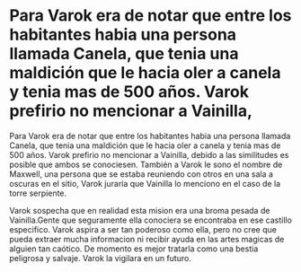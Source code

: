 # Para Varok era de notar que  entre los habitantes habia una persona llamada Canela, que tenia una maldición que le hacia oler a canela y tenia mas de 500 años. Varok prefirio no mencionar a Vainilla, 

Para Varok era de notar que  entre los habitantes habia una persona llamada Canela, que tenia una maldición que le hacia oler a canela y tenia mas de 500 años. Varok prefirio no mencionar a Vainilla, debido a las similitudes es posible que ambos se conociesen. También a Varok le sono el nombre de Maxwell, una persona que se estaba reuniendo con otros en una sala a oscuras en el sitio, Varok juraría que Vainilla lo menciono en el caso de la torre serpiente.

Varok sospecha que en realidad esta mision era una broma pesada de Vainilla.Gente que seguramente ella conociera se encontraba en ese castillo especifico. Varok aspira a ser tan poderoso como ella, pero no cree que pueda extraer mucha informacion ni recibir ayuda en las artes magicas de alguien tan caótico. De momento es mejor tratarla como una bestia peligrosa y salvaje. Varok la vigilara en un futuro.

